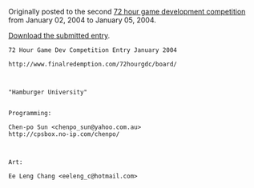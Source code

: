 Originally posted to the second [72 hour game development competition](https://github.com/featherless/72hourgdc)
from January 02, 2004 to January 05, 2004.

[Download the submitted entry](https://github.com/72hourgdc-2004-january/burger_uni/archive/submission.zip).

    72 Hour Game Dev Competition Entry January 2004

    http://www.finalredemption.com/72hourgdc/board/



    "Hamburger University"


    Programming:

    Chen-po Sun <chenpo_sun@yahoo.com.au>
    http://cpsbox.no-ip.com/chenpo/



    Art:

    Ee Leng Chang <eeleng_c@hotmail.com>